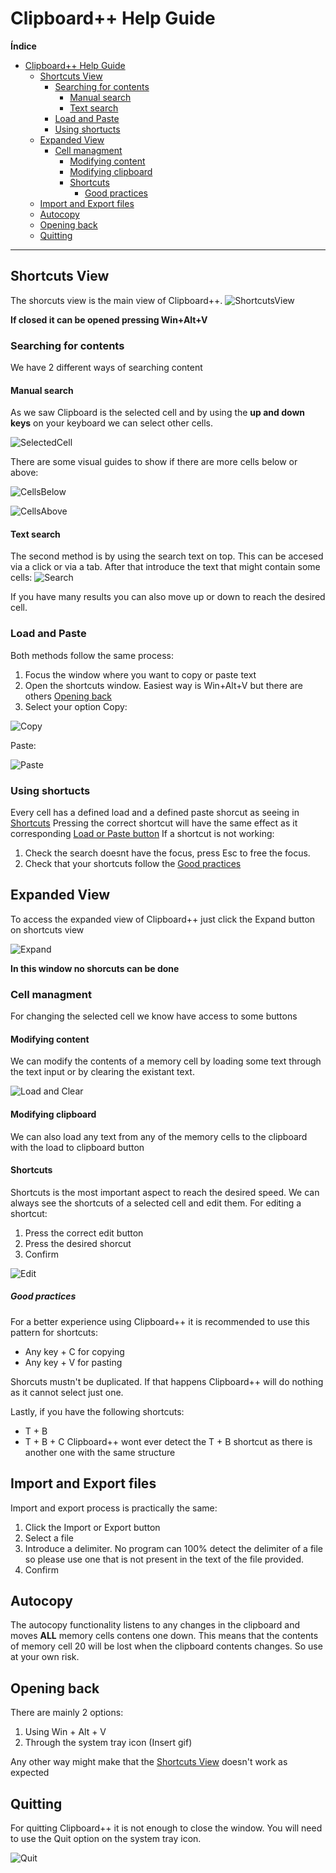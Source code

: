 # Clipboard++ Help Guide

**Índice**
- [Clipboard++ Help Guide](#clipboard-help-guide)
  - [Shortcuts View](#shortcuts-view)
    - [Searching for contents](#searching-for-contents)
      - [Manual search](#manual-search)
      - [Text search](#text-search)
    - [Load and Paste](#load-and-paste)
    - [Using shortucts](#using-shortucts)
  - [Expanded View](#expanded-view)
    - [Cell managment](#cell-managment)
      - [Modifying content](#modifying-content)
      - [Modifying clipboard](#modifying-clipboard)
      - [Shortcuts](#shortcuts)
        - [Good practices](#good-practices)
  - [Import and Export files](#import-and-export-files)
  - [Autocopy](#autocopy)
  - [Opening back](#opening-back)
  - [Quitting](#quitting)

---

## Shortcuts View
The shorcuts view is the main view of Clipboard++. 
![ShortcutsView](./images/en-US/ShortCutsView.png)

**If closed it can be opened pressing Win+Alt+V**

### Searching for contents
We have 2 different ways of searching content
#### Manual search
As we saw Clipboard is the selected cell and by using the **up and down keys** on your keyboard we can select other cells.

![SelectedCell](./images/en-US/Move.gif)

There are some visual guides to show if there are more cells below or above:

![CellsBelow](./images/en-US/CellsBelow.png)

![CellsAbove](./images/en-US/CellsAbove.png)

#### Text search
The second method is by using the search text on top.
This can be accesed via a click or via a tab. After that introduce the text that might contain some cells:
![Search](./images/en-US/Search.gif)

If you have many results you can also move up or down to reach the desired cell.

### Load and Paste
Both methods follow the same process:
 1. Focus the window where you want to copy or paste text
 2. Open the shortcuts window. Easiest way is Win+Alt+V but there are others [Opening back](#opening-back)
 3. Select your option
Copy:

![Copy](./images/en-US/Copy.gif)

Paste:

![Paste](./images/en-US/Paste.gif)

### Using shortucts
Every cell has a defined load and a defined paste shorcut as seeing in [Shortcuts](#shortcuts)
Pressing the correct shortcut will have the same effect as it corresponding [Load or Paste button](#load-and-paste)
If a shortcut is not working:
  1. Check the search doesnt have the focus, press Esc to free the focus.
  2. Check that your shortcuts follow the [Good practices](#good-practices)

## Expanded View
To access the expanded view of Clipboard++ just click the Expand button on shortcuts view

![Expand](./images/en-US/Expand.gif)


**In this window no shorcuts can be done**

### Cell managment
For changing the selected cell we know have access to some buttons

#### Modifying content
We can modify the contents of a memory cell by loading some text through the text input or by clearing the existant text.

![Load and Clear](./images/en-US/Load&Clear.gif)

#### Modifying clipboard
We can also load any text from any of the memory cells to the clipboard with the load to clipboard button

#### Shortcuts

Shortcuts is the most important aspect to reach the desired speed. We can always see the shortcuts of a selected cell and edit them.
For editing a shortcut:
  1. Press the correct edit button
  2. Press the desired shorcut
  3. Confirm
 
![Edit](./images/en-US/Edit.gif)

##### Good practices

For a better experience using Clipboard++ it is recommended to use this pattern for shortcuts: 
  - Any key + C for copying
  - Any key + V for pasting

Shorcuts mustn't be duplicated. If that happens Clipboard++ will do nothing as it cannot select just one.

Lastly, if you have the following shortcuts:
  - T + B
  - T + B + C
Clipboard++ wont ever detect the T + B shortcut as there is another one with the same structure

## Import and Export files
Import and export process is practically the same:
  1. Click the Import or Export button
  2. Select a file
  3. Introduce a delimiter. No program can 100% detect the delimiter of a file so please use one that is not present in the text of the file provided.
  4. Confirm

## Autocopy
The autocopy functionality listens to any changes in the clipboard and moves **ALL** memory cells contens one down. This means that the contents of memory cell 20 will be lost when the clipboard contents changes. So use at your own risk.

## Opening back

There are mainly 2 options:
  1. Using Win + Alt + V
  2. Through the system tray icon (Insert gif)

Any other way might make that the [Shortcuts View](#shortcuts-view) doesn't work as expected

## Quitting

For quitting Clipboard++ it is not enough to close the window.
You will need to use the Quit option on the system tray icon.

![Quit](./images/en-US/Quit.gif)
